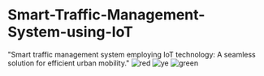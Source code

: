 # Smart-Traffic-Management-System-using-IoT
"Smart traffic management system employing IoT technology: A seamless solution for efficient urban mobility."
![red](https://github.com/KakarlaMastanBi33/Smart-Traffic-Management-System-using-IoT/assets/137041635/732e3814-0a07-4c82-81f8-775b87af406a)
![ye](https://github.com/KakarlaMastanBi33/Smart-Traffic-Management-System-using-IoT/assets/137041635/ed94b3fc-cc08-4d4b-b297-5e4823a2eb14)
![green](https://github.com/KakarlaMastanBi33/Smart-Traffic-Management-System-using-IoT/assets/137041635/e241b321-f536-4e85-a009-8e10b15600ef)
